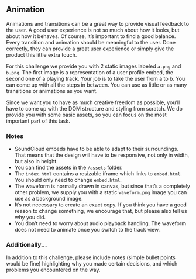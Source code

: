 ## Animation

Animations and transitions can be a great way to provide visual feedback to the user. A good user experience is not so much about how it looks, but about how it behaves. Of course, it’s important to find a good balance. Every transition and animation should be meaningful to the user. Done correctly, they can provide a great user experience or simply give the product this little extra touch.

For this challenge we provide you with 2 static images labeled `a.png` and `b.png`. The first image is a representation of a user profile embed, the second one of a playing track. Your job is to take the user from a to b. You can come up with all the steps in between. You can use as little or as many transitions or animations as you want.

Since we want you to have as much creative freedom as possible, you’ll have to come up with the DOM structure and styling from scratch. We do provide you with some basic assets, so you can focus on the most important part of this task.

### Notes

- SoundCloud embeds have to be able to adapt to their surroundings. That means that the design will have to be responsive, not only in width, but also in height.
- You can find the assets in the `/assets` folder.
- The `index.html` contains a resizable iframe which links to `embed.html`. You should only need to change `embed.html`.
- The waveform is normally drawn in canvas, but since that’s a completely other problem, we supply you with a static `waveform.png` image you can use as a background image.
- It’s not necessary to create an exact copy. If you think you have a good reason to change something, we encourage that, but please also tell us why you did.
- You don’t need to worry about audio playback handling. The waveform does not need to animate once you switch to the track view.

### Additionally...

In addition to this challenge, please include notes (simple bullet points would be fine) highlighting why you made certain decisions, and which problems you encountered on the way.

